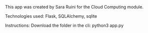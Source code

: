 This app was created by Sara Ruini for the Cloud Computing module.

Technologies used:
Flask, SQLAlchemy, sqlite

Instructions:
Download the folder
in the cli: python3 app.py
